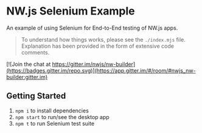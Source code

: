 # NW.js Selenium Example

An example of using Selenium for End-to-End testing of NW.js apps.

> To understand how things works, please see the `./index.mjs` file. Explanation has been provided in the form of extensive code comments.

[![Join the chat at https://gitter.im/nwjs/nw-builder](https://badges.gitter.im/repo.svg)](https://app.gitter.im/#/room/#nwjs_nw-builder:gitter.im)


## Getting Started

1. `npm i` to install dependencies
1. `npm start` to run/see the desktop app
1. `npm t` to run Selenium test suite
